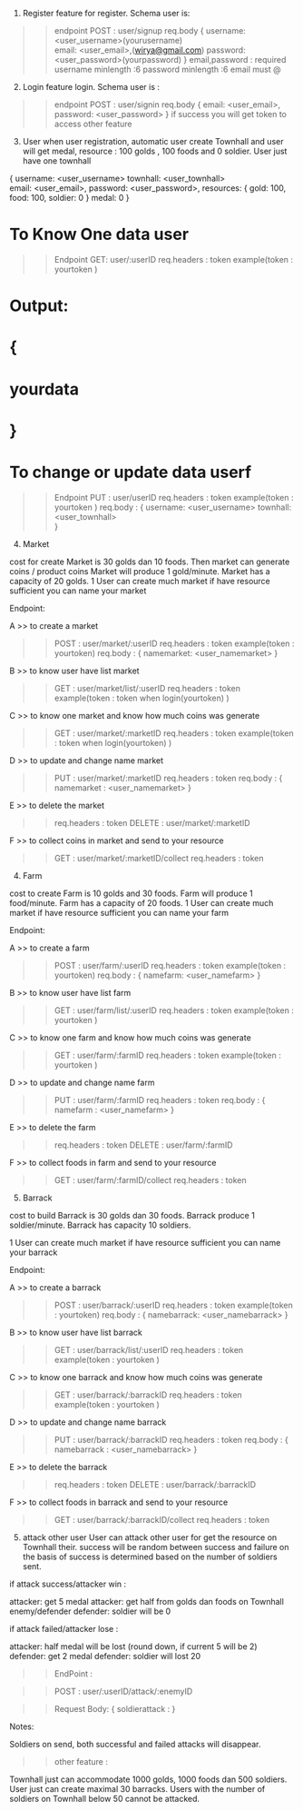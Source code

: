1. Register
feature for register. Schema user is:
>> endpoint POST : user/signup
>> req.body
{
  username: <user_username>(yourusername)  
  email: <user_email>,(wirya@gmail.com)
  password: <user_password>(yourpassword)
}
>>email,password : required
>>username minlength :6
>>password minlength :6
>>email must @

2. Login
feature login. Schema user is :
>> endpoint POST : user/signin
>> req.body
{
  email: <user_email>,
  password: <user_password>
}
>> if success you will get token to access other feature

3. User
when user registration, automatic user create Townhall and user will get medal, resource : 100 golds , 100 foods and 0 soldier. User just have one townhall

{
  username: <user_username>
  townhall: <user_townhall>  
  email: <user_email>,
  password: <user_password>,
  resources: {
    gold: 100,
    food: 100,
    soldier: 0
  }
  medal: 0
}

# To Know One data user
>>Endpoint GET: user/:userID
>> req.headers : token
example(token : yourtoken )
# Output:
# {
#   yourdata
# }

# To change or update data userf
>>Endpoint PUT : user/userID
>>req.headers : token 
example(token : yourtoken )
>>req.body :
{
    username: <user_username>
    townhall: <user_townhall>  
}

4. Market

cost for create Market is 30 golds dan 10 foods.
Then market can generate coins / product coins
Market will produce 1 gold/minute.
Market has a capacity of 20 golds.
1 User can create much market if have resource sufficient
you can name your market

Endpoint:

A >> to create a market
>> POST : user/market/:userID
>> req.headers : token 
example(token : yourtoken)
>>req.body :
{
    namemarket: <user_namemarket>
}

B >> to know user have list market
>> GET : user/market/list/:userID
>> req.headers : token
example(token : token when login(yourtoken) )

C >> to know one market and know how much coins was generate
>> GET : user/market/:marketID
>> req.headers : token
example(token : token when login(yourtoken) )

D >> to update and change name market  
>> PUT : user/market/:marketID
>> req.headers : token
>> req.body : 
{
  namemarket : <user_namemarket>
}

E >> to delete the market
>> req.headers : token
>> DELETE :  user/market/:marketID

F >> to collect coins in market and send to your resource
>> GET : user/market/:marketID/collect
>> req.headers : token

4. Farm

cost to create Farm is 10 golds and 30 foods. 
Farm will produce 1 food/minute. 
Farm has a capacity of 20 foods.
1 User can create much market if have resource sufficient
you can name your farm

Endpoint:

A >> to create a farm
>> POST : user/farm/:userID
>> req.headers : token 
example(token : yourtoken)
>>req.body :
{
    namefarm: <user_namefarm>
}

B >> to know user have list farm
>> GET : user/farm/list/:userID
>> req.headers : token
example(token : yourtoken )

C >> to know one farm and know how much coins was generate
>> GET : user/farm/:farmID
>> req.headers : token
example(token : yourtoken )

D >> to update and change name farm  
>> PUT : user/farm/:farmID
>> req.headers : token
>> req.body : 
{
  namefarm : <user_namefarm>
}

E >> to delete the farm
>> req.headers : token
>> DELETE :  user/farm/:farmID

F >> to collect foods in farm and send to your resource
>> GET : user/farm/:farmID/collect
>> req.headers : token

5. Barrack

cost to build Barrack is 30 golds dan 30 foods.
Barrack produce 1 soldier/minute. 
Barrack has capacity 10 soldiers.

1 User can create much market if have resource sufficient
you can name your barrack

Endpoint:

A >> to create a barrack
>> POST : user/barrack/:userID
>> req.headers : token 
example(token : yourtoken)
>>req.body :
{
    namebarrack: <user_namebarrack>
}

B >> to know user have list barrack
>> GET : user/barrack/list/:userID
>> req.headers : token
example(token : yourtoken )

C >> to know one barrack and know how much coins was generate
>> GET : user/barrack/:barrackID
>> req.headers : token
example(token : yourtoken )

D >> to update and change name barrack  
>> PUT : user/barrack/:barrackID
>> req.headers : token
>> req.body : 
{
  namebarrack : <user_namebarrack>
}

E >> to delete the barrack
>> req.headers : token
>> DELETE :  user/barrack/:barrackID

F >> to collect foods in barrack and send to your resource
>> GET : user/barrack/:barrackID/collect
>> req.headers : token

5. attack other user
User can attack other user for get the resource on Townhall their. success will be random 
between success and failure on the basis of success is determined based on the number of soldiers sent.

if attack success/attacker win :

attacker: get 5 medal
attacker: get half from golds dan foods on Townhall enemy/defender
defender: soldier will be 0

if attack failed/attacker lose :

attacker: half medal will be lost (round down, if current 5 will be 2)
defender: get 2 medal
defender: soldier will lost 20

>> EndPoint : 

>> POST : user/:userID/attack/:enemyID

>> Request Body:
  {
    soldierattack : <sendsoldier>
  }

Notes:

Soldiers on send, both successful and failed attacks will disappear.

>> other feature : 

Townhall just can accommodate 1000 golds, 1000 foods dan 500 soldiers.
User just  can create maximal 30 barracks.
Users with the number of soldiers on Townhall below 50 cannot be attacked.
